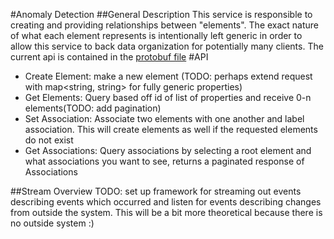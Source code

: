 #Anomaly Detection
##General Description 
This service is responsible to creating and providing relationships between "elements".  The exact nature of what each element
represents is intentionally left generic in order to allow this service to back data organization for potentially many clients.
The current api is contained in the [protobuf file](src/main/protobuf/associations/association_service.proto)
#API
- Create Element: make a new element (TODO: perhaps extend request with map<string, string> for fully generic properties)
- Get Elements: Query based off id of list of properties and receive 0-n elements(TODO: add pagination)
- Set Association: Associate two elements with one another and label association.  This will create elements as well if the 
requested elements do not exist
- Get Associations: Query associations by selecting a root element and what associations you want to see, returns a paginated 
response of Associations

##Stream Overview
TODO: set up framework for streaming out events describing events which occurred and listen for events describing changes from outside the system.
This will be a bit more theoretical because there is no outside system :)
